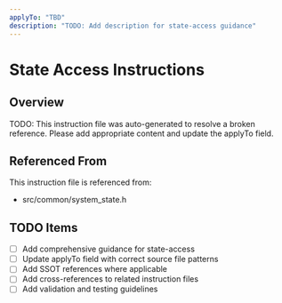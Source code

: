 ```yaml
---
applyTo: "TBD"
description: "TODO: Add description for state-access guidance"
---
```


# State Access Instructions

## Overview
TODO: This instruction file was auto-generated to resolve a broken reference.
Please add appropriate content and update the applyTo field.

## Referenced From
This instruction file is referenced from:
- src/common/system_state.h

## TODO Items
- [ ] Add comprehensive guidance for state-access
- [ ] Update applyTo field with correct source file patterns
- [ ] Add SSOT references where applicable
- [ ] Add cross-references to related instruction files
- [ ] Add validation and testing guidelines
